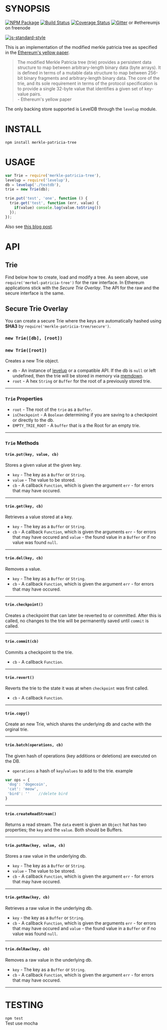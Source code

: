 # SYNOPSIS 
[![NPM Package](https://img.shields.io/npm/v/merkle-patricia-tree.svg?style=flat-square)](https://www.npmjs.org/package/merkle-patricia-tree)
[![Build Status](https://img.shields.io/travis/ethereumjs/merkle-patricia-tree.svg?branch=master&style=flat-square)](https://travis-ci.org/ethereumjs/merkle-patricia-tree)
[![Coverage Status](https://img.shields.io/coveralls/ethereumjs/merkle-patricia-tree.svg?style=flat-square)](https://coveralls.io/r/ethereumjs/merkle-patricia-tree)
[![Gitter](https://img.shields.io/gitter/room/ethereum/ethereumjs-lib.svg?style=flat-square)](https://gitter.im/ethereum/ethereumjs-lib) or #ethereumjs on freenode  

[![js-standard-style](https://cdn.rawgit.com/feross/standard/master/badge.svg)](https://github.com/feross/standard)  

This is an implementation of the modified merkle patricia tree as specified in the [Ethereum's yellow paper](http://gavwood.com/Paper.pdf).

> The modified Merkle Patricia tree (trie) provides a persistent data structure to map between arbitrary-length binary data (byte arrays). It is defined in terms of a mutable data structure to map between 256-bit binary fragments and arbitrary-length binary data. The core of the trie, and its sole requirement in terms of the protocol specification is to provide a single 32-byte value that identifies a given set of key-value pairs.   
  \- Ethereum's yellow paper  

The only backing store supported is LevelDB through the ```levelup``` module.

# INSTALL
 `npm install merkle-patricia-tree`

# USAGE
```javascript
var Trie = require('merkle-patricia-tree'),
levelup = require('levelup'),
db = levelup('./testdb'),
trie = new Trie(db); 

trie.put('test', 'one', function () {
  trie.get('test', function (err, value) {
    if(value) console.log(value.toString())
  });
});
```

Also see [this blog post](https://wanderer.github.io/ethereum/nodejs/code/2014/05/21/using-ethereums-tries-with-node/).

# API
## Trie
Find below how to create, load and modify a tree. As seen above, use `require('merkel-patricia-tree')` for the raw interface. In Ethereum applications stick with the *Secure Trie Overlay*. The API for the raw and the secure interface is the same.

## Secure Trie Overlay
You can create a secure Trie where the keys are automatically hashed using **SHA3** by `require('merkle-patricia-tree/secure')`.

### `new Trie([db], [root])`
### `new Trie([root])`
Creates a new Trie object.
- `db` -  An instance of [levelup](https://github.com/rvagg/node-levelup/) or a compatible API. If the db is `null` or left undefined, then the trie will be stored in memory via [memdown](https://github.com/rvagg/memdown).
- `root` - A hex `String` or `Buffer` for the root of a previously stored trie.

--------------------------------------------------------

### `Trie` Properties
- `root` - The root of the `trie` as a `Buffer`.
- `isCheckpoint` -  A `Boolean` determining if you are saving to a checkpoint or directly to the db.
- `EMPTY_TRIE_ROOT`  - A `buffer` that is a the Root for an empty trie.

--------------------------------------------------------

### `Trie` Methods
#### `trie.put(key, value, cb)`
Stores a given value at the given key.
- `key` - The key as a `Buffer` or `String`.
- `value` - The value to be stored.
- `cb` - A callback `Function`, which is given the argument `err` - for errors that may have occured.

--------------------------------------------------------

#### `trie.get(key, cb)`
Retrieves a value stored at a key.
- `key` - The key as a `Buffer` or `String`.
- `cb` - A callback `Function`, which is given the arguments `err` - for errors that may have occured and `value` - the found value in a `Buffer` or if no value was found `null`.

--------------------------------------------------------

#### `trie.del(key, cb)`
Removes a value.
- `key` - The key as a `Buffer` or `String`.
- `cb` - A callback `Function`, which is given the argument `err` - for errors that may have occured.

--------------------------------------------------------

####  `trie.checkpoint()`
Creates a checkpoint that can later be reverted to or committed. After this is called, no changes to the trie will be permanently saved until `commit` is called.

--------------------------------------------------------

####  `trie.commit(cb)`
Commits a checkpoint to the trie.
- `cb` - A callback `Function`.

--------------------------------------------------------

####  `trie.revert()`
Reverts the trie to the state it was at when `checkpoint` was first called.
- `cb` - A callback `Function`.

--------------------------------------------------------

####  `trie.copy()`
Create an new Trie, which shares the underlying db and cache with the orginal trie.

--------------------------------------------------------

####  `trie.batch(operations, cb)`
The given hash of operations (key additions or deletions) are executed on the DB.
- `operations` a hash of `key`/`values` to add to the trie.
example  
```javascript
var ops = {
 'dog': 'dogecoin', 
 'cat': 'meow',
 'bird': ''    //delete bird
}
```
--------------------------------------------------------

#### `trie.createReadStream()`
Returns a read stream. The `data` event is given an `Object` hat has two properties; the `key` and the `value`. Both should be Buffers.

--------------------------------------------------------
#### `trie.putRaw(key, value, cb)`
Stores a raw value in the underlying db.
- `key` - The key as a `Buffer` or `String`.
- `value` - The value to be stored.
- `cb` - A callback `Function`, which is given the argument `err` - for errors that may have occured.

--------------------------------------------------------

#### `trie.getRaw(key, cb)`
Retrieves a raw value in the underlying db.
- `key` - the key as a `Buffer` or `String`.
- `cb` - A callback `Function`, which is given the arguments `err` - for errors that may have occured and `value` - the found value in a `Buffer` or if no value was found `null`.

--------------------------------------------------------

#### `trie.delRaw(key, cb)`
Removes a raw value in the underlying db.
- `key` - The key as a `Buffer` or `String`.
- `cb` - A callback `Function`, which is given the argument `err` - for errors that may have occured.

--------------------------------------------------------


# TESTING
`npm test`  
Test use mocha
